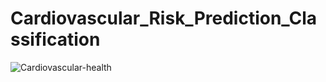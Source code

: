 # Cardiovascular_Risk_Prediction_Classification
![Cardiovascular-health](https://github.com/ashish-bansod/Cardiovascular_Risk_Prediction_Classification/assets/123628438/687b0783-b409-48bd-ae5a-55e9a70f0c12)
